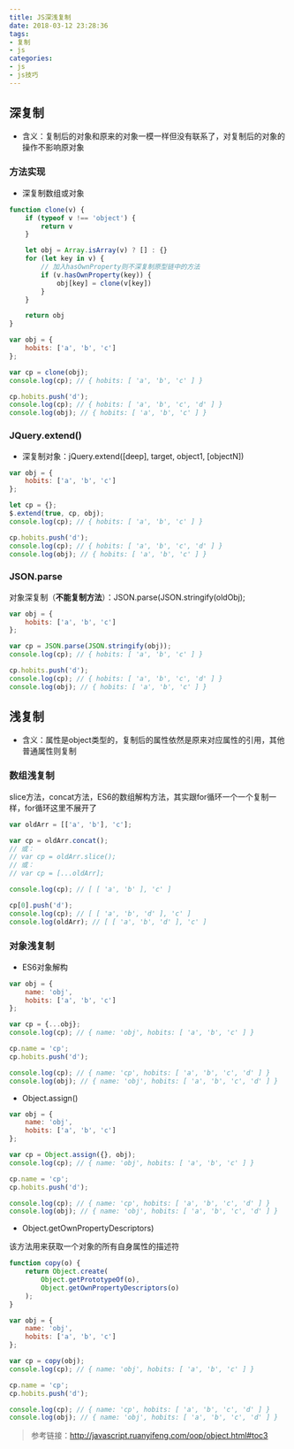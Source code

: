 ```yaml
---
title: JS深浅复制
date: 2018-03-12 23:28:36
tags:
- 复制
- js
categories:
- js
- js技巧
---
```


## 深复制

* 含义：复制后的对象和原来的对象一模一样但没有联系了，对复制后的对象的操作不影响原对象


<!-- more -->


### 方法实现

* 深复制数组或对象

```js
function clone(v) {
    if (typeof v !== 'object') {
        return v
    }

    let obj = Array.isArray(v) ? [] : {}
    for (let key in v) {
        // 加入hasOwnProperty则不深复制原型链中的方法
        if (v.hasOwnProperty(key)) {
            obj[key] = clone(v[key])
        }
    }

    return obj
}
```

```js
var obj = {
    hobits: ['a', 'b', 'c']
};

var cp = clone(obj);
console.log(cp); // { hobits: [ 'a', 'b', 'c' ] }

cp.hobits.push('d');
console.log(cp); // { hobits: [ 'a', 'b', 'c', 'd' ] }
console.log(obj); // { hobits: [ 'a', 'b', 'c' ] }
```



### JQuery.extend()

* 深复制对象：jQuery.extend([deep], target, object1, [objectN])

```js
var obj = {
    hobits: ['a', 'b', 'c']
};

let cp = {};
$.extend(true, cp, obj);
console.log(cp); // { hobits: [ 'a', 'b', 'c' ] }

cp.hobits.push('d');
console.log(cp); // { hobits: [ 'a', 'b', 'c', 'd' ] }
console.log(obj); // { hobits: [ 'a', 'b', 'c' ] }
```



### JSON.parse

对象深复制（**不能复制方法**）：JSON.parse(JSON.stringify(oldObj);

```js
var obj = {
    hobits: ['a', 'b', 'c']
};

var cp = JSON.parse(JSON.stringify(obj));
console.log(cp); // { hobits: [ 'a', 'b', 'c' ] }

cp.hobits.push('d');
console.log(cp); // { hobits: [ 'a', 'b', 'c', 'd' ] }
console.log(obj); // { hobits: [ 'a', 'b', 'c' ] }
```



## 浅复制

* 含义：属性是object类型的，复制后的属性依然是原来对应属性的引用，其他普通属性则复制



### 数组浅复制

slice方法，concat方法，ES6的数组解构方法，其实跟for循环一个一个复制一样，for循环这里不展开了

```js
var oldArr = [['a', 'b'], 'c'];

var cp = oldArr.concat();
// 或：
// var cp = oldArr.slice();
// 或：
// var cp = [...oldArr];

console.log(cp); // [ [ 'a', 'b' ], 'c' ]

cp[0].push('d');
console.log(cp); // [ [ 'a', 'b', 'd' ], 'c' ]
console.log(oldArr); // [ [ 'a', 'b', 'd' ], 'c' ]
```



### 对象浅复制

* ES6对象解构

```js
var obj = {
    name: 'obj',
    hobits: ['a', 'b', 'c']
};

var cp = {...obj};
console.log(cp); // { name: 'obj', hobits: [ 'a', 'b', 'c' ] }

cp.name = 'cp';
cp.hobits.push('d');

console.log(cp); // { name: 'cp', hobits: [ 'a', 'b', 'c', 'd' ] }
console.log(obj); // { name: 'obj', hobits: [ 'a', 'b', 'c', 'd' ] }
```



- Object.assign()

```js
var obj = {
    name: 'obj',
    hobits: ['a', 'b', 'c']
};

var cp = Object.assign({}, obj);
console.log(cp); // { name: 'obj', hobits: [ 'a', 'b', 'c' ] }

cp.name = 'cp';
cp.hobits.push('d');

console.log(cp); // { name: 'cp', hobits: [ 'a', 'b', 'c', 'd' ] }
console.log(obj); // { name: 'obj', hobits: [ 'a', 'b', 'c', 'd' ] }
```



* Object.getOwnPropertyDescriptors)

该方法用来获取一个对象的所有自身属性的描述符
```js
function copy(o) {
    return Object.create(
        Object.getPrototypeOf(o),
        Object.getOwnPropertyDescriptors(o)
    );
}
```

```js
var obj = {
    name: 'obj',
    hobits: ['a', 'b', 'c']
};

var cp = copy(obj);
console.log(cp); // { name: 'obj', hobits: [ 'a', 'b', 'c' ] }

cp.name = 'cp';
cp.hobits.push('d');

console.log(cp); // { name: 'cp', hobits: [ 'a', 'b', 'c', 'd' ] }
console.log(obj); // { name: 'obj', hobits: [ 'a', 'b', 'c', 'd' ] }
```

> 参考链接：http://javascript.ruanyifeng.com/oop/object.html#toc3
